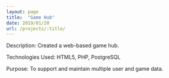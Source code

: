 ```yaml
---
layout: page
title:  "Game Hub"
date: 2019/01/20
url: /projects/:title/
---
```


Description: Created a web-based game hub.

Technologies Used: HTML5, PHP, PostgreSQL

Purpose: To support and maintain multiple user and game data.
